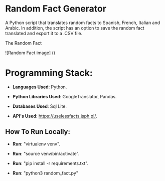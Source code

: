 # Random Fact Generator

A Python script that translates random facts to Spanish, French, Italian and Arabic. In addition, the script has an option to save the random fact translated and export it to a .CSV file.

The Random Fact

![Random Fact image] ()


# Programming Stack: 


*	**Languages Used**: Python.

*	**Python Libraries Used**: GoogleTranslator, Pandas. 

*	**Databases Used**: Sql Lite.

*	**API's Used**: https://uselessfacts.jsph.pl/.

## How To Run Locally:

*	**Run**: "virtualenv venv".

*	**Run**: "source venv/bin/activate".

*	**Run**: "pip install -r requirements.txt".

* 	**Run**: "python3 random_fact.py"